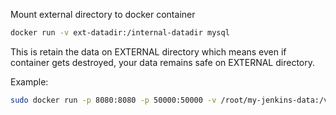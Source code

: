 Mount external directory to docker container

```bash
docker run -v ext-datadir:/internal-datadir mysql
```

This is retain the data on EXTERNAL directory which means even if container gets destroyed, your data remains safe on EXTERNAL directory.

Example:
```bash
sudo docker run -p 8080:8080 -p 50000:50000 -v /root/my-jenkins-data:/var/jenkins_home jenkins/jenkins:latest
```